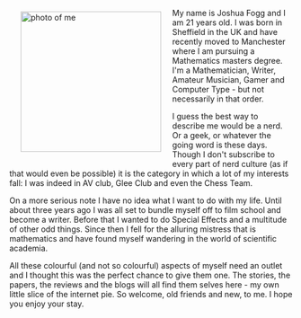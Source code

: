 <div id="id-picture">
  <img src="/content/images/2017/06/fbpic.jpg" alt="photo of me" style="float:left; padding:20px; height:250px; width:250px;">
</div>

My name is Joshua Fogg and I am 21 years old. I was born in Sheffield in the UK and have recently moved to Manchester where I am pursuing a Mathematics masters degree. I'm a Mathematician, Writer, Amateur Musician, Gamer and Computer Type - but not necessarily in that order.

I guess the best way to describe me would be a nerd. Or a geek, or whatever the going word is these days. Though I don't subscribe to every part of nerd culture (as if that would even be possible) it is the category in which a lot of my interests fall: I was indeed in AV club, Glee Club and even the Chess Team.

On a more serious note I have no idea what I want to do with my life. Until about three years ago I was all set to bundle myself off to film school and become a writer. Before that I wanted to do Special Effects and a multitude of other odd things. Since then I fell for the alluring mistress that is mathematics and have found myself wandering in the world of scientific academia.

All these colourful (and not so colourful) aspects of myself need an outlet and I thought this was the perfect chance to give them one. The stories, the papers, the reviews and the blogs will all find them selves here - my own little slice of the internet pie. So welcome, old friends and new, to me. I hope you enjoy your stay.
